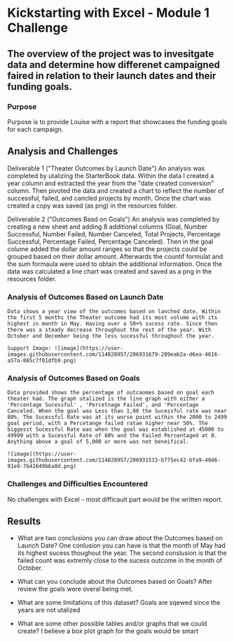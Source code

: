 # Kickstarting with Excel - Module 1 Challenge

## The overview of the project was to invesitgate data and determine how differenet campaigned faired in relation to their launch dates and their funding goals.

### Purpose
Purpose is to provide Louise with a report that showcases the funding goals for each campaign.

## Analysis and Challenges
Deliverable 1 ("Theater Outcomes by Launch Date") 
    An analysis was completed by utalizing the StarterBook data. Within the data I created a year column and extracted the year from the "date created conversion" column. Then pivoted the data and created a chart to reflect the number of successful, failed, and cancled projects by month. Once the chart was created a copy was saved (as png) in the resources folder.
    
Deliverable 2 ("Outcomes Basd on Goals") 
    An analysis was completed by creating a new sheet and adding 8 additional columns (Goal, Number Successful, Number Failed, Number Canceled, Total Projects, Percentage Successful, Percentage Failed, Percentage Canceled). Then in the goal colume added the dollar amount ranges so that the projects could be grouped based on their dollar amount. Afterwards the countif formulat and the sum formaula were used to obtain the additional information. Once the data was calculated a line chart was created and saved as a png in the resources folder.

### Analysis of Outcomes Based on Launch Date
    Data shows a year view of the outcomes based on lanched date. Within the first 5 months the Theater outcome had its most volume with its highest in month in May. Having over a 50+% sucess rate. Since then there was a steady decrease throughout the rest of the year. With October and December being the less sucessful throughout the year. 
    
    Support Image: ![image](https://user-images.githubusercontent.com/114828957/206931679-289eab2a-d6ea-4616-a57a-865c7f01dfb9.png)

 ### Analysis of Outcomes Based on Goals
    Data provided shows the percentage of outcaomes based on goal each theater had. The graph utalized is the line graph with either a 'Percentage Sucessful' , 'Percetnage Failed', and 'Percentage Canceled. When the goal was Less than 1,00 the Sucessful rate was near 80%. The Sucessful Rate was at its worse point within the 2000 to 2499 goal period, with a Percetange failed ratae higher near 50%. The biggesst Sucessful Rate was when the goal was established at 45000 to 49999 with a Sucessful Rate of 60% and the Failed Percentaged at 0. Anything above a goal of 5,000 or more was not beneifical.
    
    ![image](https://user-images.githubusercontent.com/114828957/206931533-b775ec42-bfa9-4046-91e9-7b42649b6a0d.png)
    
### Challenges and Difficulties Encountered
No challenges with Excel - most difficault part would be the written report.

## Results

- What are two conclusions you can draw about the Outcomes based on Launch Date? 
    One conlusion you can have is that the month of May had its highest sucess thoughout the year. The second conslusion is that the failed count was extremly close to the sucess outcome in the month of October.

- What can you conclude about the Outcomes based on Goals?
After review the goals were overal being met.

- What are some limitations of this dataset?
Goals are sqewed since the years are not utalized

- What are some other possible tables and/or graphs that we could create?
I believe a box plot graph for the goals would be smart
